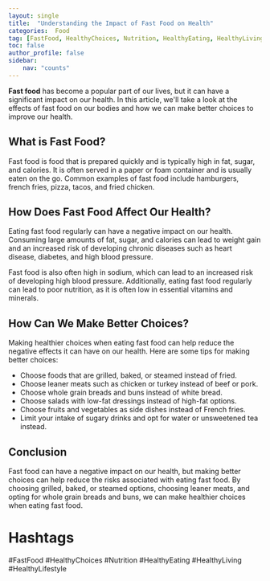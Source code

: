 ```yaml
---
layout: single
title:  "Understanding the Impact of Fast Food on Health"
categories:  Food
tag: [FastFood, HealthyChoices, Nutrition, HealthyEating, HealthyLiving, HealthyLifestyle, ]
toc: false
author_profile: false
sidebar:
    nav: "counts"
---
```

    
**Fast food** has become a popular part of our lives, but it can have a significant impact on our health. In this article, we'll take a look at the effects of fast food on our bodies and how we can make better choices to improve our health.

## What is Fast Food?

Fast food is food that is prepared quickly and is typically high in fat, sugar, and calories. It is often served in a paper or foam container and is usually eaten on the go. Common examples of fast food include hamburgers, french fries, pizza, tacos, and fried chicken.

## How Does Fast Food Affect Our Health?

Eating fast food regularly can have a negative impact on our health. Consuming large amounts of fat, sugar, and calories can lead to weight gain and an increased risk of developing chronic diseases such as heart disease, diabetes, and high blood pressure.

Fast food is also often high in sodium, which can lead to an increased risk of developing high blood pressure. Additionally, eating fast food regularly can lead to poor nutrition, as it is often low in essential vitamins and minerals.

## How Can We Make Better Choices?

Making healthier choices when eating fast food can help reduce the negative effects it can have on our health. Here are some tips for making better choices:

- Choose foods that are grilled, baked, or steamed instead of fried.
- Choose leaner meats such as chicken or turkey instead of beef or pork.
- Choose whole grain breads and buns instead of white bread.
- Choose salads with low-fat dressings instead of high-fat options.
- Choose fruits and vegetables as side dishes instead of French fries.
- Limit your intake of sugary drinks and opt for water or unsweetened tea instead.

## Conclusion

Fast food can have a negative impact on our health, but making better choices can help reduce the risks associated with eating fast food. By choosing grilled, baked, or steamed options, choosing leaner meats, and opting for whole grain breads and buns, we can make healthier choices when eating fast food.

# Hashtags

#FastFood #HealthyChoices #Nutrition #HealthyEating #HealthyLiving #HealthyLifestyle